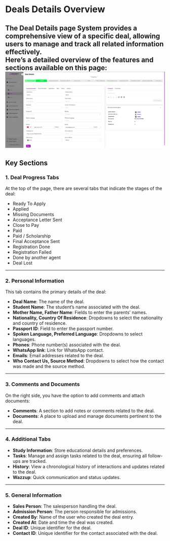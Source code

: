 # Deals Details Overview

The Deal Details page System provides a comprehensive view of a specific deal, allowing users to manage and track all related information effectively.  
Here’s a detailed overview of the features and sections available on this page:
![first image](./DealsDetailsOverview.webp)
---

## Key Sections

### 1. Deal Progress Tabs
At the top of the page, there are several tabs that indicate the stages of the deal:  
- Ready To Apply  
- Applied  
- Missing Documents  
- Acceptance Letter Sent  
- Close to Pay  
- Paid  
- Paid / Scholarship  
- Final Acceptance Sent  
- Registration Done  
- Registration Failed  
- Done by another agent  
- Deal Lost  

---

### 2. Personal Information
This tab contains the primary details of the deal:  
- **Deal Name**: The name of the deal.  
- **Student Name**: The student’s name associated with the deal.  
- **Mother Name, Father Name**: Fields to enter the parents’ names.  
- **Nationality, Country Of Residence**: Dropdowns to select the nationality and country of residence.  
- **Passport ID**: Field to enter the passport number.  
- **Spoken Language, Preferred Language**: Dropdowns to select languages.  
- **Phones**: Phone number(s) associated with the deal.  
- **WhatsApp link**: Link for WhatsApp contact.  
- **Emails**: Email addresses related to the deal.  
- **Who Contact Us, Source Method**: Dropdowns to select how the contact was made and the source method.  

---

### 3. Comments and Documents
On the right side, you have the option to add comments and attach documents:  
- **Comments**: A section to add notes or comments related to the deal.  
- **Documents**: A place to upload and manage documents pertinent to the deal.  

---

### 4. Additional Tabs
- **Study Information**: Store educational details and preferences.  
- **Tasks**: Manage and assign tasks related to the deal, ensuring all follow-ups are tracked.  
- **History**: View a chronological history of interactions and updates related to the deal.  
- **Wazzup**: Quick communication and status updates.  

---

### 5. General Information
- **Sales Person**: The salesperson handling the deal.  
- **Admission Person**: The person responsible for admissions.  
- **Created By**: Name of the user who created the deal entry.  
- **Created At**: Date and time the deal was created.  
- **Deal ID**: Unique identifier for the deal.  
- **Contact ID**: Unique identifier for the contact associated with the deal.  
